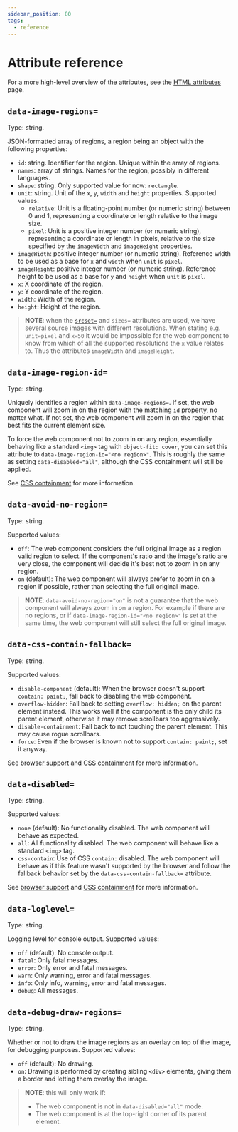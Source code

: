 ```yaml
---
sidebar_position: 80
tags:
  - reference
---
```


# Attribute reference

For a more high-level overview of the attributes, see the
[HTML attributes](html-attrs.md) page.

## `data-image-regions=`

Type: string.

JSON-formatted array of regions, a region being an object with the
following properties:

- `id`: string. Identifier for the region. Unique within the array of regions.
- `names`: array of strings. Names for the region, possibly in different
  languages.
- `shape`: string. Only supported value for now: `rectangle`.
- `unit`: string. Unit of the `x`, `y`, `width` and `height` properties.
  Supported values:
  - `relative`: Unit is a floating-point number (or numeric string) between 0
    and 1, representing a coordinate or length relative to the image size.
  - `pixel`: Unit is a positive integer number (or numeric string), representing
    a coordinate or length in pixels, relative to the size specified by the
    `imageWidth` and `imageHeight` properties.
- `imageWidth`: positive integer number (or numeric string). Reference width to
  be used as a base for `x` and `width` when `unit` is `pixel`.
- `imageHeight`: positive integer number (or numeric string). Reference height
  to be used as a base for `y` and `height` when `unit` is `pixel`.
- `x`: X coordinate of the region.
- `y`: Y coordinate of the region.
- `width`: Width of the region.
- `height`: Height of the region.

> **NOTE**: when the
> [`srcset=`](https://developer.mozilla.org/en-US/docs/Web/API/HTMLImageElement/srcset)
> and `sizes=` attributes are used, we have several source images with different
> resolutions. When stating e.g. `unit=pixel` and `x=50` it would be impossible
> for the web component to know from which of all the supported resolutions the
> `x` value relates to. Thus the attributes `imageWidth` and `imageHeight`.

## `data-image-region-id=`

Type: string.

Uniquely identifies a region within `data-image-regions=`. If set, the web
component will zoom in on the region with the matching `id` property, no matter
what. If not set, the web component will zoom in on the region that best fits
the current element size.

To force the web component not to zoom in on any region, essentially behaving
like a standard `<img>` tag with `object-fit: cover`, you can set this attribute
to `data-image-region-id="<no region>"`. This is roughly the same as setting
`data-disabled="all"`, although the CSS containment will still be applied.

See [CSS containment](css-containment.md) for more information.

## `data-avoid-no-region=`

Type: string.

Supported values:

- `off`: The web component considers the full original image as a region valid
  region to select. If the component's ratio and the image's ratio are very
  close, the component will decide it's best not to zoom in on any region.
- `on` (default): The web component will always prefer to zoom in on a region
  if possible, rather than selecting the full original image.

> **NOTE**: `data-avoid-no-region="on"` is not a guarantee that the web
> component will always zoom in on a region. For example if there are no
> regions, or if `data-image-region-id="<no region>"` is set at the same time,
> the web component will still select the full original image.

## `data-css-contain-fallback=`

Type: string.

Supported values:

- `disable-component` (default): When the browser doesn't support
  `contain: paint;`, fall back to disabling the web component.
- `overflow-hidden`: Fall back to setting `overflow: hidden;` on the parent
  element instead. This works well if the component is the only child its parent
  element, otherwise it may remove scrollbars too aggressively.
- `disable-containment`: Fall back to not touching the parent element. This may
  cause rogue scrollbars.
- `force`: Even if the browser is known not to support `contain: paint;`, set
  it anyway.

See [browser support](browsers.md) and
[CSS containment](css-containment.md) for more information.

## `data-disabled=`

Type: string.

Supported values:

- `none` (default): No functionality disabled. The web component will behave as
  expected.
- `all`: All functionality disabled. The web component will behave like a
  standard `<img>` tag.
- `css-contain`: Use of CSS `contain:` disabled. The web component will behave
  as if this feature wasn't supported by the browser and follow the fallback
  behavior set by the `data-css-contain-fallback=` attribute.

See [browser support](browsers.md) and
[CSS containment](css-containment.md) for more information.

## `data-loglevel=`

Type: string.

Logging level for console output. Supported values:

- `off` (default): No console output.
- `fatal`: Only fatal messages.
- `error`: Only error and fatal messages.
- `warn`: Only warning, error and fatal messages.
- `info`: Only info, warning, error and fatal messages.
- `debug`: All messages.

## `data-debug-draw-regions=`

Type: string.

Whether or not to draw the image regions as an overlay on top of the image, for
debugging purposes. Supported values:

- `off` (default): No drawing.
- `on`: Drawing is performed by creating sibling `<div>` elements, giving them
  a border and letting them overlay the image.

> **NOTE**: this will only work if:
>
> - The web component is not in `data-disabled="all"` mode.
> - The web component is at the top-right corner of its parent element.
